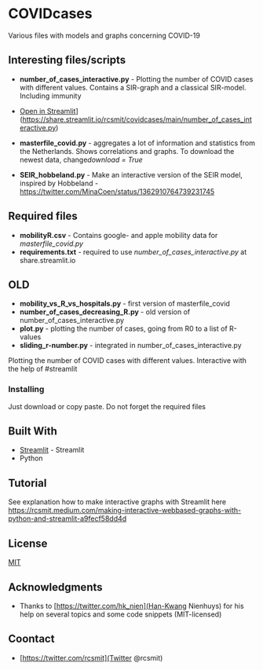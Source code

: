 # COVIDcases

Various files with models and graphs concerning COVID-19

## Interesting files/scripts
* **number_of_cases_interactive.py** - Plotting the number of COVID cases with different values. Contains a SIR-graph and a classical SIR-model. Including immunity
*  [Open in Streamlit](https://static.streamlit.io/badges/streamlit_badge_black_white.svg)](https://share.streamlit.io/rcsmit/covidcases/main/number_of_cases_interactive.py)

* **masterfile_covid.py** - aggregates a lot of information and statistics from the Netherlands. Shows correlations and graphs. To download the newest data, 
change*download = True*

* **SEIR_hobbeland.py** -  Make an interactive version of the SEIR model, inspired by Hobbeland - https://twitter.com/MinaCoen/status/1362910764739231745

## Required files
* **mobilityR.csv** - Contains google- and apple mobility data for *masterfile_covid.py*
* **requirements.txt** - required to use *number_of_cases_interactive.py* at share.streamlit.io 

## OLD
* **mobility_vs_R_vs_hospitals.py** - first version of masterfile_covid
* **number_of_cases_decreasing_R.py** - old version of number_of_cases_interactive.py
* **plot.py** - plotting the number of cases, going from R0 to a list of R-values
* **sliding_r-number.py** - integrated in number_of_cases_interactive.py

Plotting the number of COVID cases with different values. Interactive with the help of #streamlit

### Installing
Just download or copy paste. Do not forget the required files
## Built With

* [Streamlit](http://www.streamlit.io/) - Streamlit
* Python


## Tutorial

See explanation how to make interactive graphs with Streamlit here 
https://rcsmit.medium.com/making-interactive-webbased-graphs-with-python-and-streamlit-a9fecf58dd4d

## License
[MIT](https://choosealicense.com/licenses/mit/)


## Acknowledgments
* Thanks to [https://twitter.com/hk_nien](Han-Kwang Nienhuys) for his help on several topics and some code snippets (MIT-licensed)

## Coontact
* [https://twitter.com/rcsmit](Twitter @rcsmit)

